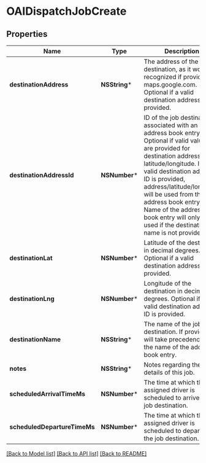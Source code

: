 # OAIDispatchJobCreate

## Properties
Name | Type | Description | Notes
------------ | ------------- | ------------- | -------------
**destinationAddress** | **NSString*** | The address of the job destination, as it would be recognized if provided to maps.google.com. Optional if a valid destination address ID is provided. | [optional] 
**destinationAddressId** | **NSNumber*** | ID of the job destination associated with an address book entry. Optional if valid values are provided for destination address or latitude/longitude. If a valid destination address ID is provided, address/latitude/longitude will be used from the address book entry. Name of the address book entry will only be used if the destination name is not provided. | [optional] 
**destinationLat** | **NSNumber*** | Latitude of the destination in decimal degrees. Optional if a valid destination address ID is provided. | [optional] 
**destinationLng** | **NSNumber*** | Longitude of the destination in decimal degrees. Optional if a valid destination address ID is provided. | [optional] 
**destinationName** | **NSString*** | The name of the job destination. If provided, it will take precedence over the name of the address book entry. | [optional] 
**notes** | **NSString*** | Notes regarding the details of this job. | [optional] 
**scheduledArrivalTimeMs** | **NSNumber*** | The time at which the assigned driver is scheduled to arrive at the job destination. | 
**scheduledDepartureTimeMs** | **NSNumber*** | The time at which the assigned driver is scheduled to depart from the job destination. | [optional] 

[[Back to Model list]](../README.md#documentation-for-models) [[Back to API list]](../README.md#documentation-for-api-endpoints) [[Back to README]](../README.md)


